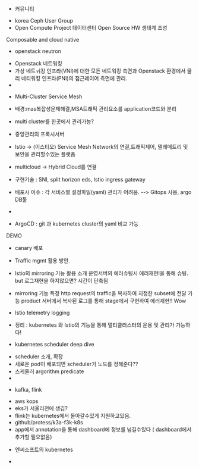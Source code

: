 * 커뮤니티
 - korea Ceph User Group
 - Open Compute Project
	데이터센터 Open Source HW 생태계 조성
	
Composable and cloud native



* openstack neutron
 - Openstack 네트워킹
 - 가상 네트ㅝ킹 인프라(VNI)에 대한 모든 네트워킹 측면과 Openstack 환경에서 물리 네티워킹 인프라(PNI)의 접근레이어 측면에 관리.
 - 
 
 
* Multi-Cluster Service Mesh
 - 배경:mas복잡성문제해결,MSA트래픽 관리요소를 application코드와 분리
 - multi cluster를 한곳에서 관리가능?
 - 중앙관리의 프록시서버
 - Istio -> (이스티오) Service Mesh Network의 연결,트래픽제어, 텔레메트리 및 보안을 관리할수있는 플랫폼

 - multicloud -> Hybrid Cloud를 연결
 
 - 구현기술 : SNI, split horizon eds, Istio ingress gateway
 
 - 배포시 이슈 : 각 서비스별 설정파일(yaml) 관리가 어려움.  --> Gitops 사용, argo DB툴
 - 
 - ArgoCD : git 과 kubernetes cluster의 yaml 비교 가능
 
 DEMO
 - canary 배포
 
* Traffic mgmt 활용 방안.
 - Istio의 mirroring 기능 활용 소개
	운영서버의 에러슈팅시 에러재현!을 통해 슈팅.
	but 로그재현을 하지않으면? 시간이 단축됨

 - mirroring 기능
	특정 http request의 traffic을 복사하여 지정한 subset에 전달 가능
	product 서버에서 복사된 로그를 통해 stage에서 구현하여 에러재현!! Wow
	
 - Istio telemetry logging
 
 - 정리 : kubernetes 와 Istio의 기능을 통해 멀티클러스터의 운용 및 관리가 가능하다!
 
 
 
 * kubernetes scheduler deep dive
  - scheduler 소개, 확장
  - 새로운 pod이 배포되면 scheduler가 노드를 정해준다??
  - 스케줄러 argorithm
	predicate
  - 
  
  
  
* kafka, flink
 - aws kops
 - eks가 서울리전에 생김?
 - flink는 kubernetes에서 돌아갈수있게 지원하고있음.
 - github/protess/k3a-f3k-k8s
 - app에서 annotation을 통해 dashboard에 정보를 넘길수있다 ( dashboard에서 추가할 필요없음)
 
 
 
* 엔씨소프트의 kubernetes
 - 
 
